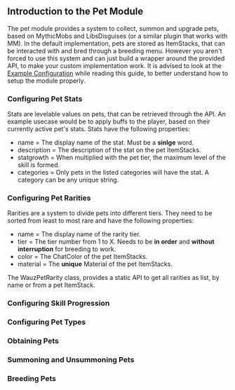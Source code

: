 ## Introduction to the Pet Module
The pet module provides a system to collect, summon and upgrade pets, based on MythicMobs and LibsDisguises (or a similar plugin that works with MM). In the default implementation, pets are stored as ItemStacks, that can be interacted with and bred through a breeding menu. However you aren't forced to use this system and can just build a wrapper around the provided API, to make your custom implementation work. It is advised to look at the [Example Configuration](../examples/Pets.yml) while reading this guide, to better understand how to setup the module properly.

### Configuring Pet Stats
Stats are levelable values on pets, that can be retrieved through the API. An example usecase would be to apply buffs to the player, based on their currently active pet's stats. Stats have the following properties:
- name = The display name of the stat. Must be a **sinlge** word.
- description = The description of the stat on the pet ItemStacks.
- statgrowth = When multiplied with the pet tier, the maximum level of the skill is formed. 
- categories = Only pets in the listed categories will have the stat. A category can be any unique string.

### Configuring Pet Rarities
Rarities are a system to divide pets into different tiers. They need to be sorted from least to most rare and have the following properties:
- name = The display name of the rarity tier.
- tier = The tier number from 1 to X. Needs to be **in order** and **without interruption** for breeding to work.
- color = The ChatColor of the pet ItemStacks.
- material = The **unique** Material of the pet ItemStacks.

The WauzPetRarity class, provides a static API to get all rarities as list, by name or from a pet ItemStack.

### Configuring Skill Progression

### Configuring Pet Types

### Obtaining Pets

### Summoning and Unsummoning Pets

### Breeding Pets
